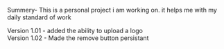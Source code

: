 Summery- This is a personal project i am working on. it helps me with my daily standard of work

Version 1.01 - added the ability to upload a logo
<br />
Version 1.02 - Made the remove button persistant
